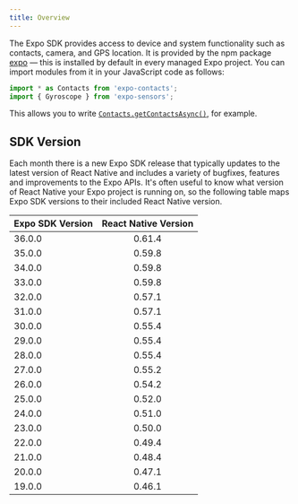 ```yaml
---
title: Overview
---
```


The Expo SDK provides access to device and system functionality such as contacts, camera, and GPS location. It is provided by the npm package [expo](https://www.npmjs.com/package/expo) &mdash; this is installed by default in every managed Expo project. You can import modules from it in your JavaScript code as follows:

```javascript
import * as Contacts from 'expo-contacts';
import { Gyroscope } from 'expo-sensors';
```

This allows you to write [`Contacts.getContactsAsync()`](contacts.md#getcontactsasync), for example.

## SDK Version

Each month there is a new Expo SDK release that typically updates to the
latest version of React Native and includes a variety of bugfixes,
features and improvements to the Expo APIs. It's often useful to know
what version of React Native your Expo project is running on, so the
following table maps Expo SDK versions to their included React Native
version.

| Expo SDK Version | React Native Version |
| ---------------- | :------------------: |
| 36.0.0           |        0.61.4        |
| 35.0.0           |        0.59.8        |
| 34.0.0           |        0.59.8        |
| 33.0.0           |        0.59.8        |
| 32.0.0           |        0.57.1        |
| 31.0.0           |        0.57.1        |
| 30.0.0           |        0.55.4        |
| 29.0.0           |        0.55.4        |
| 28.0.0           |        0.55.4        |
| 27.0.0           |        0.55.2        |
| 26.0.0           |        0.54.2        |
| 25.0.0           |        0.52.0        |
| 24.0.0           |        0.51.0        |
| 23.0.0           |        0.50.0        |
| 22.0.0           |        0.49.4        |
| 21.0.0           |        0.48.4        |
| 20.0.0           |        0.47.1        |
| 19.0.0           |        0.46.1        |
